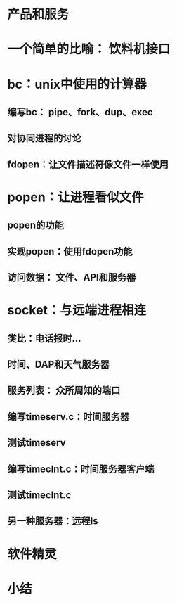 
# 产品和服务

# 一个简单的比喻： 饮料机接口

# bc：unix中使用的计算器

## 编写bc： pipe、fork、dup、exec


## 对协同进程的讨论

## fdopen：让文件描述符像文件一样使用

# popen：让进程看似文件

## popen的功能

## 实现popen：使用fdopen功能

## 访问数据： 文件、API和服务器

# socket：与远端进程相连

## 类比：电话报时...

## 时间、DAP和天气服务器

## 服务列表： 众所周知的端口

## 编写timeserv.c：时间服务器

## 测试timeserv

## 编写timeclnt.c：时间服务器客户端

## 测试timeclnt.c

## 另一种服务器：远程ls

# 软件精灵

# 小结
